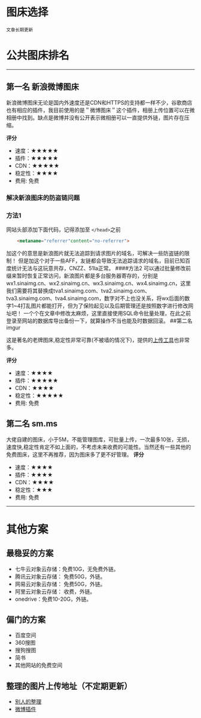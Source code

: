# 图床选择

`文章长期更新`

# 公共图床排名

---

## 第一名 新浪微博图床

新浪微博图床无论是国内外速度还是CDN和HTTPS的支持都一样不少，谷歌商店也有相应的插件，我目前使用的是＂微博图床＂这个插件，相册上传位置可以在微相册中找到。缺点是微博并没有公开表示微相册可以一直提供外链，图片存在压缩。

**评分**

* 速度：★★★★★
* 插件：★★★★★
* CDN：★★★★★
* 稳定性：★★★★
* 费用: 免费

### 解决新浪图床的防盗链问题

### 方法1

网站头部添加下面代码，记得添加至 ``</head>``之前

```html
    <metaname="referrer"content="no-referrer">
```

加这个的意思是新浪图片就无法追踪到请求图片的域名，可解决一些防盗链的限制！ 但是加这个对于一些AFF，友链都会导致无法追踪请求的域名，目前已知百度统计无法与这玩意共存，CNZZ、51la正常。
####方法2
可以通过批量修改前缀来暂时恢复正常访问，新浪图片都是多台服务器寄存的，分别是wx1.sinaimg.cn、wx2.sinaimg.cn、wx3.sinaimg.cn、wx4.sinaimg.cn，这里我们需要将其替换成tva1.sinaimg.com、tva2.sinaimg.com、tva3.sinaimg.com、tva4.sinaimg.com，数字对不上也没关系，将wx后面的数字1~4打乱图片都能打开，但为了保险起见以及后期管理还是按照数字进行修改网址吧！
一个个在文章中修改太麻烦，这里直接使用SQL命令批量处理，在此之前登录至网站的数据库导出备份一下，就算操作不当也能及时数据回滚。
##第二名 imgur

这是著名的老牌图床,稳定性非常可靠(不被墙的情况下)，提供的[上传工具](https://help.imgur.com/hc/en-us/articles/209592766)也非常多。

**评分**

* 速度：★★★★
* 插件：★★★★★
* CDN：★★★★
* 稳定性：★★★★★
* 费用: 免费

## 第二名 sm.ms

大佬自建的图床，小于5M，不能管理图库，可批量上传，一次最多10张，无损，速度快,稳定性肯定不如上面的，不考虑未来收费的可能性。当然还有一些其他的免费图床，这里不再推荐，因为图床多了更不好管理。
**评分**

* 速度：★★★★
* 插件：★★★★
* CDN：★★★★
* 稳定性：★★★
* 费用: 免费

---

# 其他方案

## 最稳妥的方案

* 七牛云对象云存储：免费10G，无免费外链。
* 腾讯云对象云存储： 免费50G，外链。
* 网易云对象云存储： 免费50G，外链。
* 阿里云对象云存储： 收费，外链。
* onedrive：免费10-20G，外链。

## 偏门的方案

* 百度空间
* 360搜图
* 搜狗搜图
* 简书
* 其他网站的免费空间

## 整理的图片上传地址（不定期更新）

* [别人的整理](https://bangumi.tv/group/topic/343056)
* [微博插件](https://github.com/Semibold/Weibo-Picture-Store)

